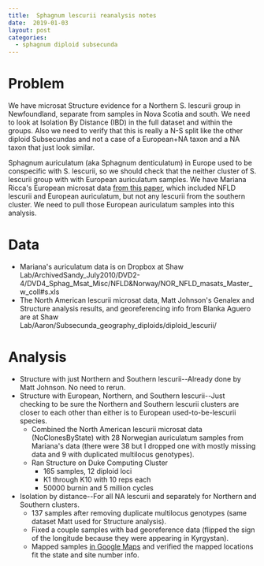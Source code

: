 ```yaml
---
title:  Sphagnum lescurii reanalysis notes
date:  2019-01-03
layout: post
categories:
  - sphagnum diploid subsecunda
---
```

# Problem

We have microsat Structure evidence for a Northern S. lescurii group in Newfoundland, separate from samples in Nova Scotia and south. We need to look at Isolation By Distance (IBD) in the full dataset and within the groups. Also we need to verify that this is really a N-S split like the other diploid Subsecundas and not a case of a European+NA taxon and a NA taxon that just look similar.

Sphagnum auriculatum (aka Sphagnum denticulatum) in Europe used to be conspecific with S. lescurii, so we should check that the neither cluster of S. lescurii group with with European auriculatum samples. We have Mariana Ricca's European microsat data [from this paper][1], which included NFLD lescurii and European auriculatum, but not any lescurii from the southern cluster.  We need to pull those European auriculatum samples into this analysis.

# Data

  * Mariana's auriculatum data is on Dropbox at Shaw Lab/ArchivedSandy_July2010/DVD2-4/DVD4_Sphag_Msat_Misc/NFLD&Norway/NOR_NFLD_masats_Master_w_coll#s.xls
  * The North American lescurii microsat data, Matt Johnson's Genalex and Structure analysis results, and georeferencing info from Blanka Aguero are at Shaw Lab/Aaron/Subsecunda_geography_diploids/diploid_lescurii/

# Analysis

  * Structure with just Northern and Southern lescurii--Already done by Matt Johnson. No need to rerun.
  * Structure with European, Northern, and Southern lescurii--Just checking to be sure the Northern and Southern lescurii clusters are closer to each other than either is to European used-to-be-lescurii species.
    - Combined the North American lescurii microsat data (NoClonesByState) with 28 Norwegian auriculatum samples from Mariana's data (there were 38 but I dropped one with mostly missing data and 9 with duplicated multilocus genotypes).
    - Ran Structure on Duke Computing Cluster
      - 165 samples, 12 diploid loci
      - K1 through K10 with 10 reps each
      - 50000 burnin and 5 million cycles
  * Isolation by distance--For all NA lescurii and separately for Northern and Southern clusters.
    - 137 samples after removing duplicate multilocus genotypes (same dataset Matt used for Structure analysis).
    - Fixed a couple samples with bad georeference data (flipped the sign of the longitude because they were appearing in Kyrgystan).
    - Mapped samples [in Google Maps][2] and verified the mapped locations fit the state and site number info.

[1]: http://dx.doi.org/10.1016/j.ympev.2008.06.009
[2]: https://drive.google.com/open?id=1KjTkgh2dbGLXXI-XOBRJZEHmTlsTekdj&usp=sharing
